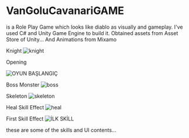 # VanGoluCavanariGAME
is a Role Play Game which looks like  diablo as visually and gameplay. I've used C# and Unity Game Engine to build it. 
Obtained assets from Asset Store of Unity... And Animations from Mixamo

Knight
![knight](https://user-images.githubusercontent.com/93132212/215744064-b46eb50b-15e9-4db8-a28e-76b969feb198.JPG)

Opening

![OYUN BAŞLANGIÇ](https://user-images.githubusercontent.com/93132212/216960816-f7d29cb8-1d66-4478-a8c0-45ec0b954b96.JPG)

Boss Monster
![boss](https://user-images.githubusercontent.com/93132212/215744230-2b458ef0-e91d-497a-8597-1004c67f827d.JPG)

Skeleton
![skeleton](https://user-images.githubusercontent.com/93132212/215745522-f45560e4-c52c-4fbe-81cf-b141622f3ea4.JPG)

Heal Skill Effect
![heal](https://user-images.githubusercontent.com/93132212/216960662-a13db21e-b683-4f80-aed7-46c2be7d060b.jpg)


First Skill Effect 
![İLK SKİLL](https://user-images.githubusercontent.com/93132212/216960743-11e77633-68a5-4ee9-b603-72f8aef8a6f9.jpg)


these are some of the skills and UI contents...
